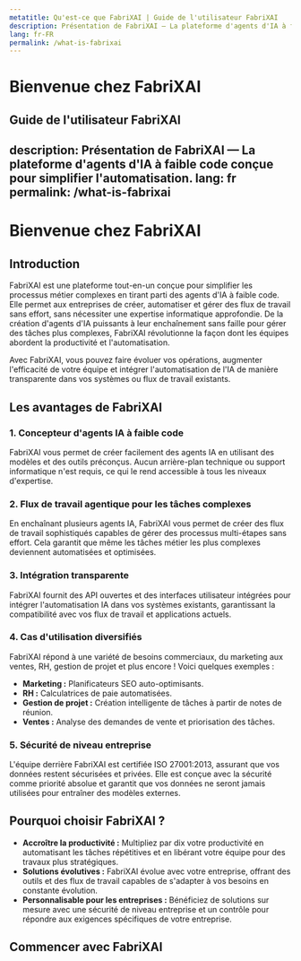 ```yaml
---
metatitle: Qu'est-ce que FabriXAI | Guide de l'utilisateur FabriXAI
description: Présentation de FabriXAI — La plateforme d'agents d'IA à faible code conçue pour simplifier l'automatisation.
lang: fr-FR
permalink: /what-is-fabrixai
---
```


# Bienvenue chez FabriXAI

## Guide de l'utilisateur FabriXAI
description: Présentation de FabriXAI — La plateforme d'agents d'IA à faible code conçue pour simplifier l'automatisation.
lang: fr
permalink: /what-is-fabrixai
---

# Bienvenue chez FabriXAI

## Introduction
FabriXAI est une plateforme tout-en-un conçue pour simplifier les processus métier complexes en tirant parti des agents d'IA à faible code. Elle permet aux entreprises de créer, automatiser et gérer des flux de travail sans effort, sans nécessiter une expertise informatique approfondie. De la création d'agents d'IA puissants à leur enchaînement sans faille pour gérer des tâches plus complexes, FabriXAI révolutionne la façon dont les équipes abordent la productivité et l'automatisation.

Avec FabriXAI, vous pouvez faire évoluer vos opérations, augmenter l'efficacité de votre équipe et intégrer l'automatisation de l'IA de manière transparente dans vos systèmes ou flux de travail existants.

## Les avantages de FabriXAI

### 1. **Concepteur d'agents IA à faible code**
FabriXAI vous permet de créer facilement des agents IA en utilisant des modèles et des outils préconçus. Aucun arrière-plan technique ou support informatique n'est requis, ce qui le rend accessible à tous les niveaux d'expertise.

### 2. **Flux de travail agentique pour les tâches complexes**
En enchaînant plusieurs agents IA, FabriXAI vous permet de créer des flux de travail sophistiqués capables de gérer des processus multi-étapes sans effort. Cela garantit que même les tâches métier les plus complexes deviennent automatisées et optimisées.

### 3. **Intégration transparente**
FabriXAI fournit des API ouvertes et des interfaces utilisateur intégrées pour intégrer l'automatisation IA dans vos systèmes existants, garantissant la compatibilité avec vos flux de travail et applications actuels.

### 4. **Cas d'utilisation diversifiés**
FabriXAI répond à une variété de besoins commerciaux, du marketing aux ventes, RH, gestion de projet et plus encore ! Voici quelques exemples :
- **Marketing :** Planificateurs SEO auto-optimisants.
- **RH :** Calculatrices de paie automatisées.
- **Gestion de projet :** Création intelligente de tâches à partir de notes de réunion.
- **Ventes :** Analyse des demandes de vente et priorisation des tâches.

### 5. **Sécurité de niveau entreprise**
L'équipe derrière FabriXAI est certifiée ISO 27001:2013, assurant que vos données restent sécurisées et privées. Elle est conçue avec la sécurité comme priorité absolue et garantit que vos données ne seront jamais utilisées pour entraîner des modèles externes.

## Pourquoi choisir FabriXAI ?
- **Accroître la productivité :** Multipliez par dix votre productivité en automatisant les tâches répétitives et en libérant votre équipe pour des travaux plus stratégiques.
- **Solutions évolutives :** FabriXAI évolue avec votre entreprise, offrant des outils et des flux de travail capables de s'adapter à vos besoins en constante évolution.
- **Personnalisable pour les entreprises :** Bénéficiez de solutions sur mesure avec une sécurité de niveau entreprise et un contrôle pour répondre aux exigences spécifiques de votre entreprise.

## Commencer avec FabriXAI
